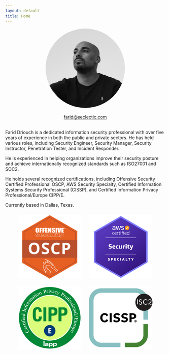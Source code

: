 ```yaml
---
layout: default
title: Home
---
```

<head>
  <link rel="stylesheet" href="https://use.fontawesome.com/releases/v5.8.1/css/all.css">
</head>
<body>

<div style="text-align: center;">
    <img src="./img/farid.jpeg" width="250" height="250" style="border-radius: 50%;">
</div>
<br>
<div style="text-align: center;">
  <a href="mailto:farid@seclectic.com">farid@seclectic.com</a>
</div>

  <div style="text-align: center;">
    <a href="https://twitter.com/s3clectic" target="_blank" rel="noopener noreferrer">
      <i class="fab fa-twitter"></i>
    </a>
    <a href="https://www.linkedin.com/in/farid-driouch/" target="_blank" rel="noopener noreferrer">
      <i class="fab fa-linkedin-in"></i>
    </a>
  </div>
  <br>
</body>


Farid Driouch is a dedicated information security professional with over five years of experience in both the public and private sectors. He has held various roles, including Security Engineer, Security Manager, Security Instructor, Penetration Tester, and Incident Responder.

He is experienced in helping organizations improve their security posture and achieve internationally recognized standards such as ISO27001 and SOC2.

He holds several recognized certifications, including Offensive Security Certified Professional OSCP, AWS Security Specialty, Certified Information Systems Security Professional (CISSP), and Certified Information Privacy Professional/Europe CIPP/E.

Currently based in Dallas, Texas.

<div style="text-align: center;">
    <img src="./img/oscp.png" alt="OSCP" width="200" height="200" style="margin: 10px;">
    <img src="./img/aws.png" alt="AWS Security Specialty" width="200" height="200" style="margin: 10px;">
    <img src="./img/cipp.png" alt="CIPP" width="200" height="200" style="margin: 10px;">
    <img src="./img/cissp.png" alt="CISSP" width="200" height="200" style="margin: 10px;">
</div>